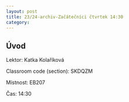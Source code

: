 ```yaml
---
layout: post
title: 23/24-archiv-Začátečníci čtvrtek 14:30
category:
---
```


## Úvod

Lektor: Katka Kolaříková

Classroom code (section): SKDQZM

Místnost: EB207

Čas: 14:30
